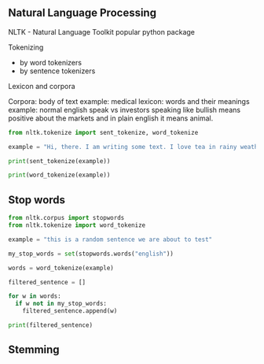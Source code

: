 ## Natural Language Processing

NLTK - Natural Language Toolkit
popular python package

Tokenizing
* by word tokenizers
* by sentence tokenizers

Lexicon and corpora

Corpora: body of text example: medical
lexicon: words and their meanings
example: normal english speak vs investors speaking
like bullish means positive about the markets and in plain english it means animal.

```python
from nltk.tokenize import sent_tokenize, word_tokenize

example = "Hi, there. I am writing some text. I love tea in rainy weather."

print(sent_tokenize(example))

print(word_tokenize(example))
```

## Stop words


```python
from nltk.corpus import stopwords
from nltk.tokenize import word_tokenize

example = "this is a random sentence we are about to test"

my_stop_words = set(stopwords.words("english"))

words = word_tokenize(example)

filtered_sentence = []

for w in words:
  if w not in my_stop_words:
    filtered_sentence.append(w)

print(filtered_sentence)

```

## Stemming
